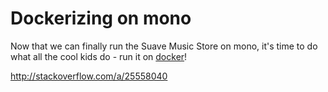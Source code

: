 # Dockerizing on mono

Now that we can finally run the Suave Music Store on mono, it's time to do what all the cool kids do - run it on [docker](https://www.docker.com/)!

http://stackoverflow.com/a/25558040